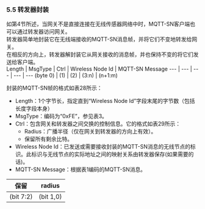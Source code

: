 ### 5.5 转发器封装 
如第4节所述，当网关不是直接连接在无线传感器网络中时，MQTT-SN客户端也可以通过转发器访问网关。  
转发器简单地封装它在无线端接收的MQTT-SN消息帧，并将它们不变地转发给网关。  
在相反的方向上，转发器解封装它从网关接收的消息帧，并也保持不变的将它们发送给客户端。  
Length | MsgType | Ctrl | Wireless Node Id | MQTT-SN Message 
--- | --- | --- | --- | --- 
(byte 0) | (1) | (2) | (3:n) | (n+1:m)

封装的MQTT-SN帧的格式如表28所示：
- Length：1个字节长，指定直到“Wireless Node Id”字段末尾的字节数（包括
长度字段本身）  
- MsgType：编码为“0xFE”，参见表3。 
- Ctrl：包含网关和转发器之间交换的控制信息。它的格式如表29所示：
  - Radius：广播半径（仅在网关到转发器的方向上有效）。  
  - 保留所有剩余比特。  
- Wireless Node Id：已发送或需要接收封装的MQTT-SN消息的无线节点的标识。此标识与无线节点的实际地址之间的映射关系由转发器保存(如果需要的话)。  
- MQTT-SN Message：根据表1编码的MQTT-SN消息。  

保留 | radius 
--- | --- 
(bit 7:2) | (bit 1,0) 

